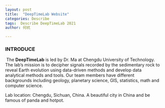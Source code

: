 ```yaml
---
layout: post
title:  "DeepTimeLab Website"
categories: Describe
tags:  Describe DeepTimeLab 2021
author: 何杭

---
```




###            INTRODUCE

​		The **DeepTimeLab** is led by Dr. Ma at Chengdu University of Technology. The lab’s mission is to decipher signals recorded by the sedimentary rock to reveal Earth evolution using data-driven methods and develop data analytical methods and tools. Our team members have different backgrounds including geology, planetary science, GIS, statistics, math and computer science. 

Lab location: Chengdu, Sichuan, China. A beautiful city in China and be famous of panda and hotpot.

